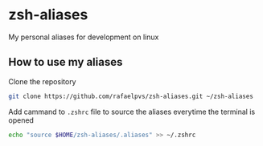 # zsh-aliases
My personal aliases for development on linux

## How to use my aliases
Clone the repository 
```sh 
git clone https://github.com/rafaelpvs/zsh-aliases.git ~/zsh-aliases
```
Add cammand to ```.zshrc``` file to source the aliases everytime the terminal is opened
```sh
echo "source $HOME/zsh-aliases/.aliases" >> ~/.zshrc
```
